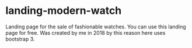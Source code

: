 # landing-modern-watch
Landing page for the sale of fashionable watches. You can use this landing page for free. Was created by me in 2018 by this reason here uses bootstrap 3.
